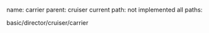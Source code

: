 name: carrier
parent: cruiser
current path: not implemented
all paths:

  basic/director/cruiser/carrier
